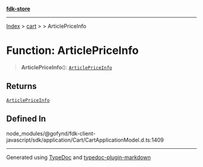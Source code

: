 [**fdk-store**](../../../README.md)
***

[Index](../../../API.md) > [cart](../../README.md) > [<internal>](../README.md) > ArticlePriceInfo

# Function: ArticlePriceInfo

> **ArticlePriceInfo**(): [`ArticlePriceInfo`](../type-aliases/type-alias.ArticlePriceInfo.md)

## Returns

[`ArticlePriceInfo`](../type-aliases/type-alias.ArticlePriceInfo.md)

## Defined In

node\_modules/@gofynd/fdk-client-javascript/sdk/application/Cart/CartApplicationModel.d.ts:1409

***
Generated using [TypeDoc](https://typedoc.org/) and [typedoc-plugin-markdown](https://www.npmjs.com/package/typedoc-plugin-markdown)
